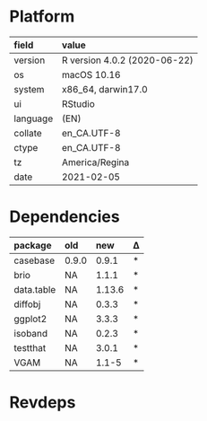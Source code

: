 # Platform

|field    |value                        |
|:--------|:----------------------------|
|version  |R version 4.0.2 (2020-06-22) |
|os       |macOS  10.16                 |
|system   |x86_64, darwin17.0           |
|ui       |RStudio                      |
|language |(EN)                         |
|collate  |en_CA.UTF-8                  |
|ctype    |en_CA.UTF-8                  |
|tz       |America/Regina               |
|date     |2021-02-05                   |

# Dependencies

|package    |old   |new    |Δ  |
|:----------|:-----|:------|:--|
|casebase   |0.9.0 |0.9.1  |*  |
|brio       |NA    |1.1.1  |*  |
|data.table |NA    |1.13.6 |*  |
|diffobj    |NA    |0.3.3  |*  |
|ggplot2    |NA    |3.3.3  |*  |
|isoband    |NA    |0.2.3  |*  |
|testthat   |NA    |3.0.1  |*  |
|VGAM       |NA    |1.1-5  |*  |

# Revdeps


